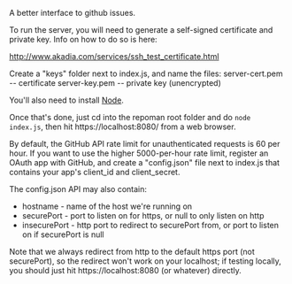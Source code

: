 A better interface to github issues.

To run the server, you will need to generate a self-signed certificate and
private key. Info on how to do so is here:

http://www.akadia.com/services/ssh_test_certificate.html

Create a "keys" folder next to index.js, and name the files:
    server-cert.pem -- certificate
    server-key.pem -- private key (unencrypted)

You'll also need to install [Node](http://nodejs.org).

Once that's done, just cd into the repoman root folder and do `node index.js`, then hit 
https://localhost:8080/ from a web browser.

By default, the GitHub API rate limit for unauthenticated requests is 60 per hour. If
you want to use the higher 5000-per-hour rate limit, register an OAuth app with GitHub,
and create a "config.json" file next to index.js that contains your app's client_id 
and client_secret.

The config.json API may also contain:
* hostname - name of the host we're running on
* securePort - port to listen on for https, or null to only listen on http
* insecurePort - http port to redirect to securePort from, or port to listen on if securePort is null

Note that we always redirect from http to the default https port (not securePort), so
the redirect won't work on your localhost; if testing locally, you should just hit
https://localhost:8080 (or whatever) directly.
